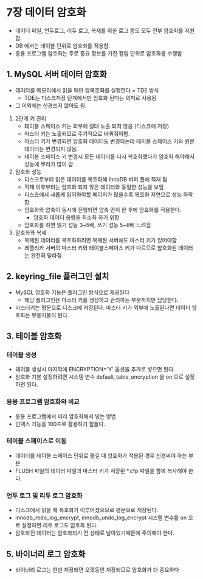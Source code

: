 # 7장 데이터 암호화
- 데이터 파일, 언두로그, 리두 로그, 복제를 위한 로그 등도 모두 전부 암호화를 지원함. 
- DB 에서는 테이블 단위로 암호화를 적용함.
- 응용 프로그램 암호화는 주로 중요 정보를 가진 컬럼 단위로 암호화를 수행함

## 1. MySQL 서버 데이터 암호화
- 데이터를 메모리에서 읽을 때만 암복호화를 실행한다 = TDE 방식 
  - TDE는 디스크저장 단계에서만 암호화 된다는 의미로 사용됨 
- 그 이외에는 신경쓰지 않아도 됨.

1. 2단계 키 관리 
   - 테이블 스페이스 키는 외부에 절대 노출 되지 않음 (디스크에 저장)
   - 마스터 키는 노출되므로 주기적으로 바꿔줘야함.
   - 마스터 키가 변경되면 암호화 데이터도 변경되는데 테이블 스페이스 키와 원본 데이터는 변경되지 않음. 
   - 테이블 스페이스 키 변경시 모든 데이터를 다시 복호화했다가 암호화 해야해서 성능에 무리가 많이 감
2. 암호화 성능
   - 디스크로부터 읽은 데이터를 복호화해 InnoDB 버퍼 풀에 적재 됨 
   - 적재 이후부터는 암호화 되지 않은 데이터와 동일한 성능을 보임
   - 디스크에서 새롭게 읽어와야할 페이지가 많을수록 복호화 지연으로 성능 하락함
   - 암호화와 압축이 동시에 진행되면 압축 먼저 한 후에 암호화를 적용한다.
     - 암호화 데이터 용량을 최소화 하기 위함
   - 암호화를 하면 읽기 성능 3~5배, 쓰기 성능 5~6배 느려짐
3. 암호화와 복제
   - 복제된 데이터를 복호화하려면 복제된 서버에도 마스터 키가 있어야함
   - 레플리카 서버의 마스터 키와 테이블스페이스 키가 다르므로 암호화된 데이터는 완전히 달라짐

## 2. keyring_file 플러그인 설치 
- MySQL 암호화 기능은 플러그인 방식으로 제공된다
  - 해당 플러그인은 마스터 키를 생성하고 관리하는 부분까지만 담당한다.
- 마스터키는 평문으로 디스크에 저장된다. 마스터 키가 외부에 노출된다면 데이터 암호화는 무용지물이 된다. 

## 3. 테이블 암호화
### 테이블 생성
- 테이블 생성시 마지막에 ENCRYPTION='Y' 옵션을 추가로 넣으면 된다.
- 암호화 기본 설정하려면 시스템 변수 default_table_encryption 을 on 으로 설정하면 된다. 

### 응용 프로그램 암호화와 비교
- 응용 프로그램에서 미리 암호화해서 넣는 방법
- 인덱스 기능을 100프로 활용하기 힘들다.

### 테이블 스페이스로 이동
- 데이터를 테이블 스페이스 단위로 옮길 때 암호화가 적용된 경우 신경써야 하는 부분
- FLUSH 파일의 데이터 파일과 마스터 키가 저장된 *.cfp 파일을 함께 복사해야 한다. 

### 언두 로그 및 리두 로그 암호화
- 디스크에서 읽을 때 복호화가 이루어졌으므로 평문으로 저장된다.
- innodb_redo_log_encrypt, innodb_undo_log_encrypt 시스템 변수를 on 으로 설정하면 리두 로그도 암호화 된다.
- 암호화전 데이터는 암호화되기 전 상태로 남아있기때문에 주의해야 한다. 

## 5. 바이너리 로그 암호화
- 바이너리 로그는 한번 저장되면 오랫동안 저장되므로 암호화가 더 중요하다

